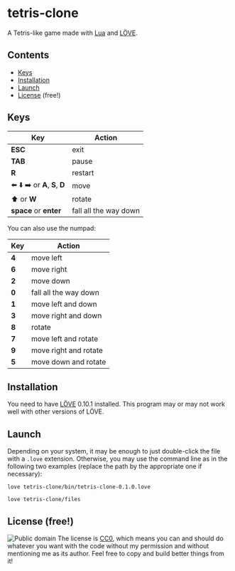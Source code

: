 # tetris-clone
A Tetris-like game made with [Lua](http://www.lua.org/) and [LÖVE](https://love2d.org/).

## Contents
* [Keys](#keys)
* [Installation](#installation)
* [Launch](#launch)
* [License](#license-free) (free!)

## Keys
Key|Action
---|--------
**ESC** | exit
**TAB** | pause
**R** | restart
:arrow_left: :arrow_down: :arrow_right: or **A**, **S**, **D** | move
:arrow_up: or **W** | rotate
**space** or **enter** | fall all the way down

You can also use the numpad:

Key|Action
---|--------
**4** | move left
**6** | move right
**2** | move down
**0** | fall all the way down
**1** | move left and down
**3** | move right and down
**8** | rotate
**7** | move left and rotate
**9** | move right and rotate
**5** | move down and rotate

## Installation
You need to have [LÖVE](https://love2d.org/) 0.10.1 installed. This program may or may not work well with other versions of LÖVE.

## Launch
Depending on your system, it may be enough to just double-click the file with a `.love` extension. Otherwise, you may use the command line as in the following two examples (replace the path by the appropriate one if necessary):

`love tetris-clone/bin/tetris-clone-0.1.0.love`

`love tetris-clone/files`

## License (free!)
![Public domain](http://i.creativecommons.org/p/zero/1.0/88x31.png)
The license is [CC0](http://creativecommons.org/publicdomain/zero/1.0/), which means you can and should do whatever you want with the code without my permission and without mentioning me as its author. Feel free to copy and build better things from it!
